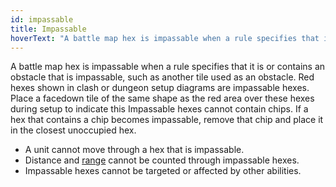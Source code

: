 ```yaml
---
id: impassable
title: Impassable
hoverText: "A battle map hex is impassable when a rule specifies that it is or contains an obstacle that is impassable, such as another tile used as an obstacle. Red hexes shown in clash or dungeon setup diagrams are impassable hexes. Place a facedown tile of the same shape as the red area over these hexes during setup to indicate this Impassable hexes cannot contain chips. If a hex that contains a chip becomes impassable, remove that chip and place it in the closest unoccupied hex."
---
```


A battle map hex is impassable when a rule specifies that it is or contains an obstacle that is impassable, such as another tile used as an obstacle. Red hexes shown in clash or dungeon setup diagrams are impassable hexes. Place a facedown tile of the same shape as the red area over these hexes during setup to indicate this Impassable hexes cannot contain chips. If a hex that contains a chip becomes impassable, remove that chip and place it in the closest unoccupied hex.

- A unit cannot move through a hex that is impassable.
- Distance and [range](/docs/glossary/range) cannot be counted through impassable hexes.
- Impassable hexes cannot be targeted or affected by other abilities.
